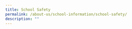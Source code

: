 ```yaml
---
title: School Safety
permalink: /about-us/school-information/school-safety/
description: ""
---
```

